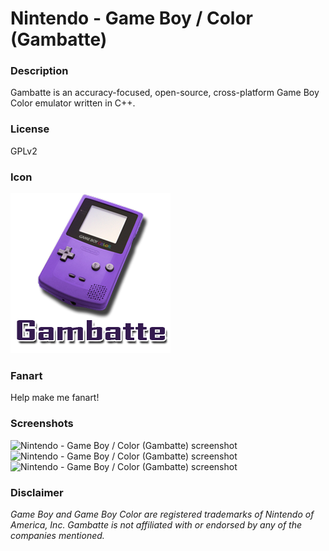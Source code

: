 # Nintendo - Game Boy / Color (Gambatte)

### Description

Gambatte is an accuracy-focused, open-source, cross-platform Game Boy Color emulator written in C++.

### License

GPLv2

### Icon

![Nintendo - Game Boy / Color (Gambatte) icon](game.libretro.gambatte/resources/icon.png)

### Fanart

Help make me fanart!

### Screenshots

![Nintendo - Game Boy / Color (Gambatte) screenshot](game.libretro.gambatte/resources/screenshot-01.jpg)
![Nintendo - Game Boy / Color (Gambatte) screenshot](game.libretro.gambatte/resources/screenshot-02.jpg)
![Nintendo - Game Boy / Color (Gambatte) screenshot](game.libretro.gambatte/resources/screenshot-03.jpg)

### Disclaimer

*Game Boy and Game Boy Color are registered trademarks of Nintendo of America, Inc. Gambatte is not affiliated with or endorsed by any of the companies mentioned.*

